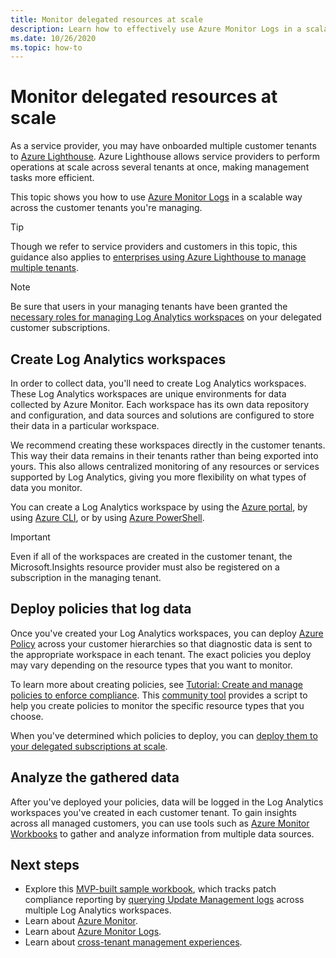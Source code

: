 ```yaml
---
title: Monitor delegated resources at scale
description: Learn how to effectively use Azure Monitor Logs in a scalable way across the customer tenants you're managing.
ms.date: 10/26/2020
ms.topic: how-to
---
```


# Monitor delegated resources at scale

As a service provider, you may have onboarded multiple customer tenants to [Azure Lighthouse](../overview.md). Azure Lighthouse allows service providers to perform operations at scale across several tenants at once, making management tasks more efficient.

This topic shows you how to use [Azure Monitor Logs](../../azure-monitor/platform/data-platform-logs.md) in a scalable way across the customer tenants you're managing.

> [!TIP]
> Though we refer to service providers and customers in this topic, this guidance also applies to [enterprises using Azure Lighthouse to manage multiple tenants](../concepts/enterprise.md).

> [!NOTE]
> Be sure that users in your managing tenants have been granted the [necessary roles for managing Log Analytics workspaces](../../azure-monitor/platform/manage-access.md#manage-access-using-azure-permissions) on your delegated customer subscriptions.

## Create Log Analytics workspaces

In order to collect data, you'll need to create Log Analytics workspaces. These Log Analytics workspaces are unique environments for data collected by Azure Monitor. Each workspace has its own data repository and configuration, and data sources and solutions are configured to store their data in a particular workspace.

We recommend creating these workspaces directly in the customer tenants. This way their data remains in their tenants rather than being exported into yours. This also allows centralized monitoring of any resources or services supported by Log Analytics, giving you more flexibility on what types of data you monitor.

You can create a Log Analytics workspace by using the [Azure portal](../../azure-monitor/learn/quick-create-workspace.md), by using [Azure CLI](../../azure-monitor/learn/quick-create-workspace-cli.md), or by using [Azure PowerShell](../../azure-monitor/platform/powershell-workspace-configuration.md).

> [!IMPORTANT]
> Even if all of the workspaces are created in the customer tenant, the Microsoft.Insights resource provider must also be registered on a subscription in the managing tenant.

## Deploy policies that log data

Once you've created your Log Analytics workspaces, you can deploy [Azure Policy](../../governance/policy/index.yml) across your customer hierarchies so that diagnostic data is sent to the appropriate workspace in each tenant. The exact policies you deploy may vary depending on the resource types that you want to monitor.

To learn more about creating policies, see [Tutorial: Create and manage policies to enforce compliance](../../governance/policy/tutorials/create-and-manage.md). This [community tool](https://github.com/Azure/Azure-Lighthouse-samples/tree/master/tools/azure-diagnostics-policy-generator) provides a script to help you create policies to monitor the specific resource types that you choose.

When you've determined which policies to deploy, you can [deploy them to your delegated subscriptions at scale](policy-at-scale.md).

## Analyze the gathered data

After you've deployed your policies, data will be logged in the Log Analytics workspaces you've created in each customer tenant. To gain insights across all managed customers, you can use tools such as [Azure Monitor Workbooks](../../azure-monitor/platform/workbooks-overview.md) to gather and analyze information from multiple data sources. 

## Next steps

- Explore this [MVP-built sample workbook](https://github.com/scautomation/Azure-Automation-Update-Management-Workbooks), which tracks patch compliance reporting by [querying Update Management logs](../../automation/update-management/update-mgmt-query-logs.md) across multiple Log Analytics workspaces. 
- Learn about [Azure Monitor](../../azure-monitor/index.yml).
- Learn about [Azure Monitor Logs](../../azure-monitor/platform/data-platform-logs.md).
- Learn about [cross-tenant management experiences](../concepts/cross-tenant-management-experience.md).
